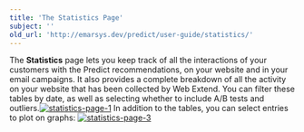 ```yaml
---
title: 'The Statistics Page'
subject: ''
old_url: 'http://emarsys.dev/predict/user-guide/statistics/'
---
```


The **Statistics** page lets you keep track of all the interactions of your customers with the Predict recommendations, on your website and in your email campaigns. It also provides a complete breakdown of all the activity on your website that has been collected by Web Extend. You can filter these tables by date, as well as selecting whether to include A/B tests and outliers.[![statistics-page-1](/assets/images/statistics-page-1.png)](/assets/images/statistics-page-1.png) In addition to the tables, you can select entries to plot on graphs: [![statistics-page-3](/assets/images/statistics-page-3.png)](/assets/images/statistics-page-3.png)